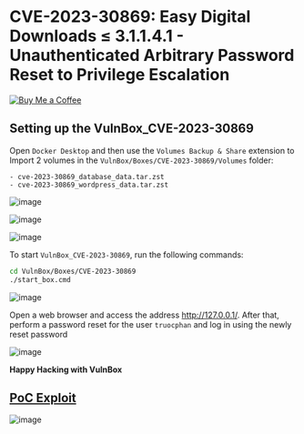 # CVE-2023-30869: Easy Digital Downloads ≤ 3.1.1.4.1 - Unauthenticated Arbitrary Password Reset to Privilege Escalation
[![Buy Me a Coffee](https://www.buymeacoffee.com/assets/img/custom_images/orange_img.png)](https://www.buymeacoffee.com/truocphan)

## Setting up the VulnBox_CVE-2023-30869
Open `Docker Desktop` and then use the `Volumes Backup & Share` extension to Import 2 volumes in the `VulnBox/Boxes/CVE-2023-30869/Volumes` folder:
```
- cve-2023-30869_database_data.tar.zst
- cve-2023-30869_wordpress_data.tar.zst
```

![image](https://user-images.githubusercontent.com/57470560/235715665-e5a30a91-28e7-4e2f-a831-c5cdfeee5f27.png)

![image](https://user-images.githubusercontent.com/57470560/235715821-8a181d06-eb3b-4298-8151-da4246d251ab.png)

![image](https://user-images.githubusercontent.com/57470560/235716841-97d4e7d3-8313-48c3-a1e0-d8ce9b1adc33.png)

To start `VulnBox_CVE-2023-30869`, run the following commands:
```bash
cd VulnBox/Boxes/CVE-2023-30869
./start_box.cmd
```
![image](https://user-images.githubusercontent.com/57470560/235717382-9206785d-6c08-4f2c-baeb-f082570e7fb0.png)

Open a web browser and access the address http://127.0.0.1/. After that, perform a password reset for the user `truocphan` and log in using the newly reset password

![image](https://user-images.githubusercontent.com/57470560/235717518-f3e6e697-3e0a-4cdd-8703-429637fad646.png)

**Happy Hacking with VulnBox**

## [PoC Exploit](https://github.com/truocphan/VulnBox/tree/main#proof-of-concept-channel)
![image](https://user-images.githubusercontent.com/57470560/235729491-29a458f4-c26d-43cb-938d-d8ceb1282574.png)
